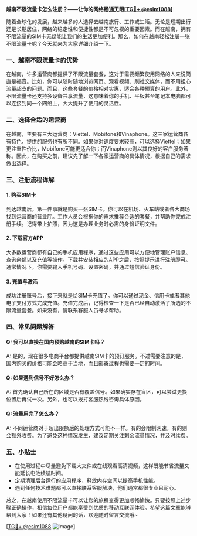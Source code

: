 **越南不限流量卡怎么注册？——让你的网络畅通无阻[[TG💪+ @esim1088](https://t.me/s/esim1088)]**

随着全球化的发展，越来越多的人选择去越南旅行、工作或生活。无论是短期出行还是长期居住，网络的稳定性和便捷性都是不可忽视的重要因素。而在越南，拥有不限流量的SIM卡无疑能让我们的生活更加便利。那么，如何在越南轻松注册一张不限流量卡呢？今天就来为大家详细介绍一下。

### 一、越南不限流量卡的优势

在越南，许多运营商都提供了不限流量套餐，这对于需要频繁使用网络的人来说简直是福音。比如，你可以随时随地浏览网页、观看视频、刷社交媒体，而不用担心流量超支的问题。而且，这些套餐的价格相对实惠，适合各种预算的用户。此外，不限流量卡还支持多设备共享流量，这意味着你的手机、平板甚至笔记本电脑都可以连接到同一个网络上，大大提升了使用的灵活性。

### 二、选择合适的运营商

在越南，主要有三大运营商：Viettel、Mobifone和Vinaphone。这三家运营商各有特色，提供的服务也有所不同。如果你对速度要求较高，可以选择Viettel；如果更注重性价比，Mobifone可能更适合你；而Vinaphone则以其良好的客户服务著称。因此，在购买之前，建议先了解一下各家运营商的具体情况，根据自己的需求做出选择。

### 三、注册流程详解

#### 1. 购买SIM卡

到达越南后，第一件事就是购买一张SIM卡。你可以在机场、火车站或者各大商场找到运营商的营业厅。工作人员会根据你的需求推荐合适的套餐，并帮助你完成注册手续。记得带上护照，因为这是办理业务时必需的身份证明文件。

#### 2. 下载官方APP

大多数运营商都有自己的手机应用程序，通过这些应用可以方便地管理账户信息、查询余额以及充值等操作。下载并安装相应的APP之后，按照提示进行注册即可。通常情况下，你需要输入手机号码、设置密码，并通过短信验证身份。

#### 3. 充值与激活

成功注册账号后，接下来就是给SIM卡充值了。你可以通过现金、信用卡或者其他电子支付方式完成充值。充值完成后，记得检查一下是否已经自动激活了所选的不限流量套餐。如果没有，请联系客服人员寻求帮助。

### 四、常见问题解答

#### Q: 我可以直接在国内预购越南的SIM卡吗？
A: 是的，现在很多电商平台都提供越南SIM卡的预订服务。不过需要注意的是，国内购买的价格可能会略高于当地，而且邮寄过程也需要一定的时间。

#### Q: 如果遇到信号不好怎么办？
A: 首先确认自己所在的区域是否有覆盖信号。如果确实存在盲区，可以尝试更换位置后再试一次。另外，也可以拨打客服热线咨询具体原因。

#### Q: 流量用完了怎么办？
A: 不同运营商对于超出限额后的处理方式可能不一样。有的会限制网速，有的则会额外收费。为了避免这种情况发生，建议定期关注剩余流量情况，并及时续费。

### 五、小贴士

- 在使用过程中尽量避免下载大文件或在线观看高清视频，这样既能节省流量又能延长电池续航时间。
- 定期清理后台运行的应用程序，释放内存空间以提高手机性能。
- 遇到任何技术难题都可以直接联系客服解决，他们通常都很专业且耐心。

总之，在越南使用不限流量卡可以让您的旅程变得更加顺畅愉快。只要按照上述步骤正确操作，相信每位用户都能享受到优质的移动互联网体验。希望这篇文章能够帮到大家！如果还有其他疑问的话，欢迎随时留言交流哦~

[[TG💪+ @esim1088](https://t.me/s/esim1088) ![Image](https://i.postimg.cc/4NQfJmqS/Snipaste-2025-05-13-00-14-12.png)]